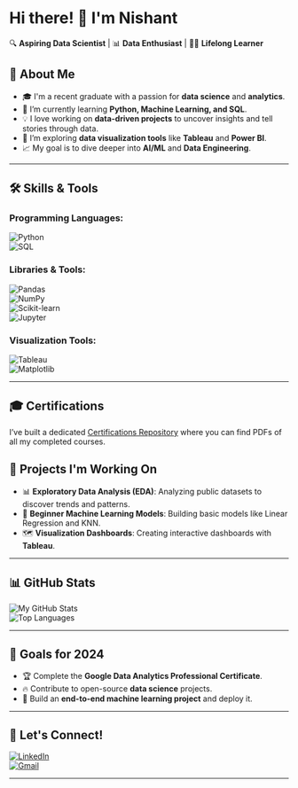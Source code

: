 # Hi there! 👋 I'm Nishant  

🔍 **Aspiring Data Scientist** | 📊 **Data Enthusiast** | 🧑‍💻 **Lifelong Learner**  

## 🚀 About Me  
- 🎓 I'm a recent graduate with a passion for **data science** and **analytics**.
- 🌱 I’m currently learning **Python, Machine Learning, and SQL**.
- 💡 I love working on **data-driven projects** to uncover insights and tell stories through data.
- 🤔 I’m exploring **data visualization tools** like **Tableau** and **Power BI**.
- 📈 My goal is to dive deeper into **AI/ML** and **Data Engineering**.

---

## 🛠️ Skills & Tools  
### Programming Languages:  
![Python](https://img.shields.io/badge/Python-3776AB?logo=python&logoColor=white)  
![SQL](https://img.shields.io/badge/SQL-336791?logo=postgresql&logoColor=white)  

### Libraries & Tools:  
![Pandas](https://img.shields.io/badge/Pandas-150458?logo=pandas&logoColor=white)  
![NumPy](https://img.shields.io/badge/NumPy-013243?logo=numpy&logoColor=white)  
![Scikit-learn](https://img.shields.io/badge/Scikit--Learn-F7931E?logo=scikit-learn&logoColor=black)  
![Jupyter](https://img.shields.io/badge/Jupyter-F37626?logo=jupyter&logoColor=white)  

### Visualization Tools:  
![Tableau](https://img.shields.io/badge/Tableau-E97627?logo=tableau&logoColor=white)  
![Matplotlib](https://img.shields.io/badge/Matplotlib-007ACC?logoColor=white)  

---

## 🎓 Certifications  
I’ve built a dedicated [Certifications Repository](https://github.com/nishant0851/certifications) where you can find PDFs of all my completed courses.  


## 🔭 Projects I'm Working On  
- 📊 **Exploratory Data Analysis (EDA)**: Analyzing public datasets to discover trends and patterns.  
- 🤖 **Beginner Machine Learning Models**: Building basic models like Linear Regression and KNN.  
- 🗺️ **Visualization Dashboards**: Creating interactive dashboards with **Tableau**.  

---

## 📊 GitHub Stats  
![My GitHub Stats](https://github-readme-stats.vercel.app/api?username=nishant0851&show_icons=true&theme=radical)  
![Top Languages](https://github-readme-stats.vercel.app/api/top-langs/?username=nishant0851&layout=compact&theme=radical)  

---

## 🎯 Goals for 2024  
- 🏆 Complete the **Google Data Analytics Professional Certificate**.  
- 🔥 Contribute to open-source **data science** projects.  
- 🚀 Build an **end-to-end machine learning project** and deploy it.  

---

## 💬 Let's Connect!  
[![LinkedIn](https://img.shields.io/badge/LinkedIn-0077B5?logo=linkedin)](https://www.linkedin.com/in/nishant0851/)  
[![Gmail](https://img.shields.io/badge/Gmail-D14836?logo=gmail&logoColor=white)](mailto:sharmanishant235@gmail.com)

---

